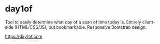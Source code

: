 # day1of

Tool to easily determine what day of a span of time today is. Entirely client-side (HTML/CSS/JS), but bookmarkable. Responsive Bootstrap design. 

https://day1of.com
